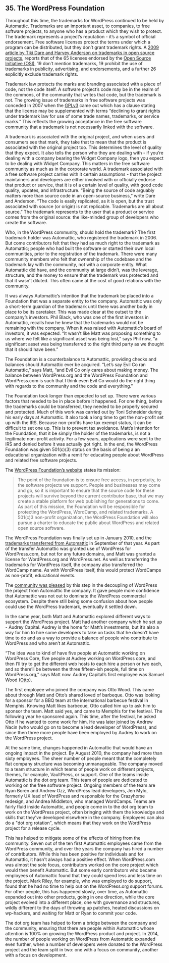 ## 35. The WordPress Foundation

Throughout this time, the trademarks for WordPress continued to be held by Automattic. Trademarks are an important asset, to companies, to free software projects, to anyone who has a product which they wish to protect. The trademark represents a project’s reputation - it’s a symbol of official endorsement. Free software licenses protect the terms under which a program can be distributed, but they don’t grant trademark rights. A [2009 article by Tiki Dare and Harvey Anderson on trademarks in open source projects](http://www.ifosslr.org/ifosslr/article/view/11/37), reports that of the 65 licenses endorsed by the [Open Source Initiative (OSI)](http://opensource.org/licenses), 19 don’t mention trademarks, 19 prohibit the use of trademarks in publicity, advertising, and endorsements, and a further 26 explicitly exclude trademark rights. 

Trademark law protects the marks and branding associated with a piece of code, not the code itself. A software project’s code may be in the realm of the commons, of the community that writes that code, but the trademark is not. The growing issue of trademarks in free software projects was conceded in 2007 when the [GPLv3](http://www.gnu.org/copyleft/gpl.html) came out which has a clause stating that the license may be supplemented with terms “declining to grant rights under trademark law for use of some trade names, trademarks, or service marks.” This reflects the growing acceptance in the free software community that a trademark is not necessarily linked with the software. 

A trademark is associated with the original project, and when users and consumers see that mark, they take that to mean that the product is associated with the original project too. This determines the level of quality that they expect. It also tells the person who they are dealing with - if you’re dealing with a company bearing the Widget Company logo, then you expect to be dealing with Widget Company. This matters in the free software community as much as in the corporate world. A trademark associated with a free software project carries with it certain assumptions - that the project maintainers and developers are either involved with or officially endorse that product or service, that it is of a certain level of quality, with good code quality, updates, and infrastructure. “Being the source of code arguably matters more than source code in an open-source business,” write Dare and Anderson. “The code is easily replicated, as it is open, but the trust associated with source (or origin) is not replicable. Trademarks are all about source.” The trademark represents to the user that a product or service comes from the original source: the like-minded group of developers who create the software.

Who, in the WordPress community, should hold the trademark? The first trademark holder was Automattic, who registered the trademark in 2006. But come contributors felt that they had as much right to the trademark as Automattic; people who had built the software or started their own local communities, prior to the registration of the trademark. There were many community members who felt that ownership of the codebase and the trademark lay with the community, not with a corporate entity. What Automattic did have, and the community at large didn’t, was the leverage, structure, and the money to ensure that the trademark was protected and that it wasn’t diluted. This often came at the cost of good relations with the community.

It was always Automattic’s intention that the trademark be placed into a Foundation that was a separate entity to the company. Automattic was only a short-term guardian of the trademark until there was another body in place to be its caretaker. This was made clear at the outset to the company’s investors. Phil Black, who was one of the first investors in Automattic, recalls how he knew that the trademarks would not be remaining with the company. When it was raised with Automattic’s board of investors, it was expected. “It wasn’t like Matt was proposing something to us where we felt like a significant asset was being lost,” says Phil now, “a significant asset was being transferred to the right third party as we thought that it should have been.”

The Foundation is a counterbalance to Automattic, providing checks and balances should Automattic ever be acquired. “Let’s say Evil Co ran Automattic,” says Matt, “and Evil Co only cares about making money. The balance between WordPress.org and the WordPress Foundation and WordPress.com is such that I think even Evil Co would do the right thing with regards to the community and the code and everything.” 

The Foundation took longer than expected to set up. There were various factors that needed to be in place before it happened. For one thing, before the trademarks could be transferred, they needed to be properly secured and protected. Much of this work was carried out by Toni Schneider during his early days at Automattic. It also took a long time to get the non-profit set up with the IRS. Because non-profits have tax exempt status, it can be difficult to set one up. This is to prevent tax avoidance. Matt’s intention for the Foundation, that it be simply the holder of the trademarks, is not a legitimate non-profit activity.  For a few years, applications were sent to the IRS and denied before it was actually got right. In the end, the WordPress Foundation was given 501(c)(3) status on the basis of being a an educational organization with a remit for educating people about WordPress and related free software projects. 

The [WordPress Foundation’s website](http://wordpressfoundation.org/) states its mission:

> The point of the foundation is to ensure free access, in perpetuity, to the software projects we support. People and businesses may come and go, so it is important to ensure that the source code for these projects will survive beyond the current contributor base, that we may create a stable platform for web publishing for generations to come. As part of this mission, the Foundation will be responsible for protecting the WordPress, WordCamp, and related trademarks. A 501(c)3 non-profit organization, the WordPress Foundation will also pursue a charter to educate the public about WordPress and related open source software.

The WordPress Foundation was finally set up in January 2010, and the [trademarks transferred from Automattic](http://ma.tt/2010/09/wordpress-trademark/) in September of that year. As part of the transfer Automattic was granted use of WordPress for WordPress.com, but not for any future domains, and Matt was granted a license for WordPress.org and WordPress.net. As well as transferring the trademarks for WordPress itself, the company also transferred the WordCamp name. As with WordPress itself, this would protect WordCamps as non-profit, educational events. 

The [community was pleased](http://ma.tt/2010/09/wordpress-trademark/#comments) by this step in the decoupling of WordPress the project from Automattic the company. It gave people more confidence that Automattic was not out to dominate the WordPress commercial ecosystem. Despite there still being some confusion about how people could use the WordPress trademark, eventually it settled down.

In the same year, both Matt and Automattic explored different ways to support the WordPress project. Matt had another company which he set up - Audrey Capital. Audrey is the home for Matt’s investments, but it’s also a way for him to hire some developers to take on tasks that he doesn’t have time to do and as a way to provide a balance of people who contribute to WordPress and who aren’t at Automattic.

“The idea was to kind of have five people at Automattic working on WordPress Core, five people at Audrey working on WordPress
core, and then I’ll try to get the different web hosts to each hire a person or two each, and so there’ll be between the three fifteen-ish people, full time on WordPress.org,” says Matt now. Audrey Capital’s first employee was Samuel Wood ([Otto](http://profiles.wordpress.org/otto)). 

The first employee who joined the company was Otto Wood. This came about through Matt and Otto’s shared loved of barbeque. Otto was looking for a sponsor for a BBQ team at the international barbecue festival in Memphis. Knowing Matt likes barbecue, Otto called him up to ask him to sponsor the team. Matt said yes, and came to Memphis for the festival. The following year he sponsored again. This time, after the festival, he asked Otto if he wanted to come work for him. He was later joined by Andrew Nacin (who would go on to become a lead developer of WordPress), and since then three more people have been employed by Audrey to work on the WordPress project.

At the same time, changes happened in Automattic that would have an ongoing impact in the project. By August 2010, the company had more than sixty employees. The sheer number of people meant that  the completely flat company structure was becoming unmanageable. The company moved to a team structure in which teams of people work on different projects, themes, for example, VaultPress, or support. One of the teams inside Automattic is the dot org team. This team of people are dedicated to working on the free software project. Ongoing members of the team are Ryan Boren and Andrew Ozz, WordPress lead developers, Jen Mylo, formerly UX lead of WordPress and responsible for the Crazyhorse redesign, and Andrea Middleton, who managed WordCamps. Teams are fairly fluid inside Automattic, and people come in to the dot org team to work on the WordPress project, often bringing with them the knowledge and skills that they've developed elsewhere in the company. Employees can also do a "dot org rotation", which means that they work on the WordPress project for a release cycle.

This has helped to mitigate some of the effects of hiring from the community. Seven out of the ten first Automattic employees came from the WordPress community, and over the years the company has hired a number of contributors. While this has been positive for individuals and for Automattic, it hasn't always had a positive effect. When WordPress.com was almost the sole focus, contributors worked on the core project which would then benefit Automattic. But some early contributors who became employees of Automattic found that they could spend less and less time on the project. Mark Riley, for example, who was employed to do support, found that he had no time to help out on the WordPress.org support forums. For other people, this has happened slowly, over time, as Automattic expanded out into other products, going in one direction, while the core project evolved into a different place, one with governance and structures, wildly different to the days of throwing up patches, heated discussions on wp-hackers, and waiting for Matt or Ryan to commit your code.		

The dot org team has helped to form a bridge between the company and the community, ensuring that there are people within Automattic whose attention is 100% on growing the WordPress product and project. In 2014, the number of people working on WordPress from Automattic expanded even further, when a number of developers were donated to the WordPress project and the team split in two: one with a focus on community, another with a focus on development.		

